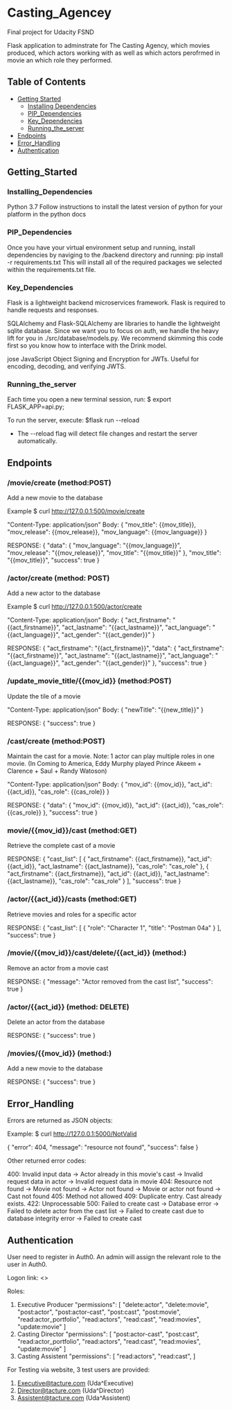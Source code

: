 # Casting_Agencey
Final project for Udacity FSND

Flask application to adminstrate for The Casting Agency, which movies produced, which actors working with as well as which actors perofrmed in movie an which role they performed.

## Table of Contents

- [Getting Started](#getting_Started)
  - [Installing Dependencies](#Installing_Dependencies)
  - [PIP_Dependencies](#PIP_Dependencies)
  - [Key_Dependencies](#Key_Dependencies)
  - [Running_the_server](#Running_the_server)
- [Endpoints](#endpoints)
- [Error_Handling](#Error_Handling)
- [Authentication](#authentication)

## Getting_Started
### Installing_Dependencies
Python 3.7
Follow instructions to install the latest version of python for your platform in the python docs

### PIP_Dependencies
Once you have your virtual environment setup and running, install dependencies by naviging to the /backend directory and running:
pip install -r requirements.txt
This will install all of the required packages we selected within the requirements.txt file.

### Key_Dependencies
Flask 
is a lightweight backend microservices framework. Flask is required to handle requests and responses.

SQLAlchemy and Flask-SQLAlchemy 
are libraries to handle the lightweight sqlite database. Since we want you to focus on auth, we handle the heavy lift for you in ./src/database/models.py. We recommend skimming this code first so you know how to interface with the Drink model.

jose 
JavaScript Object Signing and Encryption for JWTs. Useful for encoding, decoding, and verifying JWTS.

### Running_the_server
Each time you open a new terminal session, run:
$ export FLASK_APP=api.py;

To run the server, execute:
$flask run --reload
- The --reload flag will detect file changes and restart the server automatically.

## Endpoints

### /movie/create (method:POST)

Add a new movie to the database

Example $ curl http://127.0.0.1:500/movie/create

"Content-Type: application/json" 
Body:
    {
        "mov_title": {{mov_title}},
        "mov_release": {{mov_release}},
        "mov_language": {{mov_language}}
    }

RESPONSE:
{
    "data": {
        "mov_language": "{{mov_language}}",
        "mov_release": "{{mov_release}}",
        "mov_title": "{{mov_title}}"
    },
    "mov_title": "{{mov_title}}",
    "success": true
}


### /actor/create (method: POST)

Add a new actor to the database

Example $ curl http://127.0.0.1:500/actor/create

"Content-Type: application/json" 
Body:
    {
        "act_firstname": "{{act_firstname}}",
        "act_lastname": "{{act_lastname}}",
        "act_language": "{{act_language}}",
        "act_gender": "{{act_gender}}"
    }

RESPONSE:
{
    "act_firstname": "{{act_firstname}}",
    "data": {
        "act_firstname": "{{act_firstname}}",
        "act_lastname": "{{act_lastname}}",
        "act_language": "{{act_language}}",
        "act_gender": "{{act_gender}}"
    },
    "success": true
}

### /update_movie_title/{{mov_id}} (method:POST)

Update the tile of a movie

"Content-Type: application/json" 
Body:
    {
        "newTitle": "{{new_title}}"
    }

RESPONSE:
{
    "success": true
}

### /cast/create (method:POST)

Maintain the cast for a movie.
Note: 1 actor can play multiple roles in one movie.
(In Coming to America, Eddy Murphy played Prince Akeem + Clarence + Saul + Randy Watoson)

"Content-Type: application/json" 
Body:
    {
        "mov_id": {{mov_id}},
        "act_id": {{act_id}},
        "cas_role": {{cas_role}}
    }

RESPONSE:
{
    "data": {
        "mov_id": {{mov_id}},
        "act_id": {{act_id}},
        "cas_role": {{cas_role}}
    },
    "success": true
}

### movie/{{mov_id}}/cast (method:GET)

Retrieve the complete cast of a movie

RESPONSE:
{
    "cast_list": [
        {
            "act_firstname": {{act_firstname}},
            "act_id": {{act_id}},
            "act_lastname": {{act_lastname}},
            "cas_role": "cas_role"
        },
        {
            "act_firstname": {{act_firstname}},
            "act_id": {{act_id}},
            "act_lastname": {{act_lastname}},
            "cas_role": "cas_role"
        }
    ],
    "success": true
}

### /actor/{{act_id}}/casts (method:GET)

Retrieve movies and roles for a specific actor



RESPONSE:
{
    "cast_list": [
        {
            "role": "Character 1",
            "title": "Postman 04a"
        }
    ],
    "success": true
}

### /movie/{{mov_id}}/cast/delete/{{act_id}} (method:)

Remove an actor from a movie cast

RESPONSE:
    {
        "message": "Actor removed from the cast list",
        "success": true
    }

### /actor/{{act_id}} (method: DELETE)

Delete an actor from the database

RESPONSE:
    {
        "success": true
    }

### /movies/{{mov_id}} (method:)

Add a new movie to the database

RESPONSE:
    {
        "success": true
    }


## Error_Handling

Errors are returned as JSON objects:

Example:
$ curl http://127.0.0.1:5000/NotValid

{ "error": 404,
"message": "resource not found",
"success": false
}

Other returned error codes:

400: Invalid input data
    -> Actor already in this movie's cast
    -> Invalid request data in actor
    -> Invalid request data in movie
404: Resource not found
    -> Movie not found
    -> Actor not found
    -> Movie or actor not found
    -> Cast not found
405: Method not allowed
409: Duplicate entry. Cast already exists.
422: Unprocessable
500: Failed to create cast
    -> Database error
    -> Failed to delete actor from the cast list
    -> Failed to create cast due to database integrity error
    -> Failed to create cast

## Authentication
User need to register in Auth0. An admin will assign the relevant role to the user in Auth0.

Logon link: <<to be maintained after deploying app on Heroku>>

Roles: 
1. Executive Producer
  "permissions": [
        "delete:actor",
        "delete:movie",
        "post:actor",
        "post:actor-cast",
        "post:cast",
        "post:movie",
        "read:actor_portfolio",
        "read:actors",
        "read:cast",
        "read:movies",
        "update:movie"
    ]
2. Casting Director
"permissions": [
        "post:actor-cast",
        "post:cast",
        "read:actor_portfolio",
        "read:actors",
        "read:cast",
        "read:movies",
        "update:movie"
    ]
3. Casting Assistent
    "permissions": [
        "read:actors",
        "read:cast",
    ]

For Testing via website, 3 test users are provided:
1. Executive@tacture.com (Uda^Executive)
2. Director@tacture.com (Uda^Director)
3. Assistent@tacture.com (Uda^Assistent)